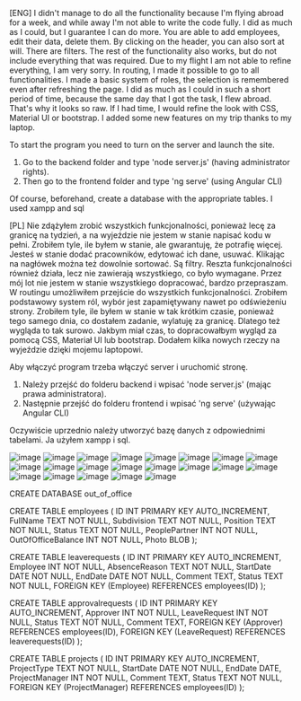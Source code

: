 [ENG]
I didn't manage to do all the functionality because I'm flying abroad for a week, and while away I'm not able to write the code fully. I did as much as I could, but I guarantee I can do more. You are able to add employees, edit their data, delete them. By clicking on the header, you can also sort at will. There are filters. The rest of the functionality also works, but do not include everything that was required. Due to my flight I am not able to refine everything, I am very sorry. In routing, I made it possible to go to all functionalities. I made a basic system of roles, the selection is remembered even after refreshing the page. I did as much as I could in such a short period of time, because the same day that I got the task, I flew abroad. That's why it looks so raw. If I had time, I would refine the look with CSS, Material UI or bootstrap. I added some new features on my trip thanks to my laptop.

To start the program you need to turn on the server and launch the site. 
1. Go to the backend folder and type 'node server.js' (having administrator rights).
2. Then go to the frontend folder and type 'ng serve' (using Angular CLI)

Of course, beforehand, create a database with the appropriate tables. I used xampp and sql

[PL]
Nie zdążyłem zrobić wszystkich funkcjonalności, ponieważ lecę za granicę na tydzień, a na wyjeździe nie jestem w stanie napisać kodu w pełni. Zrobiłem tyle, ile byłem w stanie, ale gwarantuję, że potrafię więcej. Jesteś w stanie dodać pracowników, edytować ich dane, usuwać. Klikając na nagłówek można też dowolnie sortować. Są filtry. Reszta funkcjonalności również działa, lecz nie zawierają wszystkiego, co było wymagane. Przez mój lot nie jestem w stanie wszystkiego dopracować, bardzo przepraszam. W routingu umożliwiłem przejście do wszystkich funkcjonalności. Zrobiłem podstawowy system ról, wybór jest zapamiętywany nawet po odświeżeniu strony. Zrobiłem tyle, ile byłem w stanie w tak krótkim czasie, ponieważ tego samego dnia, co dostałem zadanie, wylatuję za granicę. Dlatego też wygląda to tak surowo. Jakbym miał czas, to dopracowałbym wygląd za pomocą CSS, Materiał UI lub bootstrap. Dodałem kilka nowych rzeczy na wyjeździe dzięki mojemu laptopowi.

Aby włączyć program trzeba włączyć server i uruchomić stronę. 
1. Należy przejść do folderu backend i wpisać 'node server.js' (mając prawa administratora).
2. Następnie przejść do folderu frontend i wpisać 'ng serve' (używając Angular CLI)

Oczywiście uprzednio należy utworzyć bazę danych z odpowiednimi tabelami. Ja użyłem xampp i sql.

![image](https://github.com/Zanvis/Out-of-Office/assets/161169953/dc0cc81f-b901-46c7-b2c3-9e4137d2d3a8)
![image](https://github.com/Zanvis/Out-of-Office/assets/161169953/f41d5567-6837-4268-b8f3-cb47cd3a1305)
![image](https://github.com/Zanvis/Out-of-Office/assets/161169953/5c5e8f31-de0f-496f-b7ce-1d6bd2dfc2ea)
![image](https://github.com/Zanvis/Out-of-Office/assets/161169953/c0f511c5-ecce-4255-87f5-caf90ebcd985)
![image](https://github.com/Zanvis/Out-of-Office/assets/161169953/958caa8a-e9a7-48e5-a137-359eb0fc92ee)
![image](https://github.com/Zanvis/Out-of-Office/assets/161169953/41b819d6-2057-424c-993f-951657d7caa1)
![image](https://github.com/Zanvis/Out-of-Office/assets/161169953/cd5416ad-5e74-4881-9a39-1625d7f7be23)
![image](https://github.com/Zanvis/Out-of-Office/assets/161169953/35f60b50-10be-4393-b377-d8ff0ab9ed5b)
![image](https://github.com/Zanvis/Out-of-Office/assets/161169953/148bc4a4-dc91-411c-a5a3-dfeba1aec0fa)
![image](https://github.com/Zanvis/Out-of-Office/assets/161169953/35881d62-2b4d-4211-9b5f-3596b156480b)
![image](https://github.com/Zanvis/Out-of-Office/assets/161169953/526d28b0-e853-4f95-8a8d-a6afeca81ca1)
![image](https://github.com/Zanvis/Out-of-Office/assets/161169953/cf62aa4c-9ec5-4b61-a072-4fb7d48a3063)
![image](https://github.com/Zanvis/Out-of-Office/assets/161169953/c79f4b16-6a18-44ce-b074-95a0dfeaa074)
![image](https://github.com/Zanvis/Out-of-Office/assets/161169953/b7fbb879-b969-4e94-92a6-029acf4adf5b)
![image](https://github.com/Zanvis/Out-of-Office/assets/161169953/0aae8919-74e1-4095-b237-ffebf25b4b8a)
![image](https://github.com/Zanvis/Out-of-Office/assets/161169953/9378872c-41b3-4749-b474-b8a772b61f54)
![image](https://github.com/Zanvis/Out-of-Office/assets/161169953/880e6ebc-dff5-4c78-8d0c-61899ef18df6)
![image](https://github.com/Zanvis/Out-of-Office/assets/161169953/05a71f1d-afe9-4d36-ae72-1f9ec7f7a354)
![image](https://github.com/Zanvis/Out-of-Office/assets/161169953/3829b739-af6a-4740-a8ad-29ebba3b4fd3)
![image](https://github.com/Zanvis/Out-of-Office/assets/161169953/cbb7a9ed-00f2-4b83-bcbd-b46193ec0259)
![image](https://github.com/Zanvis/Out-of-Office/assets/161169953/f6c60e92-0515-4cb6-a54f-0d16a52649ca)

CREATE DATABASE out_of_office

CREATE TABLE employees (
ID INT PRIMARY KEY AUTO_INCREMENT,
FullName TEXT NOT NULL,
Subdivision TEXT NOT NULL,
Position TEXT NOT NULL,
Status TEXT NOT NULL,
PeoplePartner INT NOT NULL,
OutOfOfficeBalance INT NOT NULL,
Photo BLOB
);

CREATE TABLE leaverequests (
ID INT PRIMARY KEY AUTO_INCREMENT,
Employee INT NOT NULL,
AbsenceReason TEXT NOT NULL,
StartDate DATE NOT NULL,
EndDate DATE NOT NULL,
Comment TEXT,
Status TEXT NOT NULL,
FOREIGN KEY (Employee) REFERENCES employees(ID)
);

CREATE TABLE approvalrequests (
ID INT PRIMARY KEY AUTO_INCREMENT,
Approver INT NOT NULL,
LeaveRequest INT NOT NULL,
Status TEXT NOT NULL,
Comment TEXT,
FOREIGN KEY (Approver) REFERENCES employees(ID),
FOREIGN KEY (LeaveRequest) REFERENCES leaverequests(ID)
);


CREATE TABLE projects (
ID INT PRIMARY KEY AUTO_INCREMENT,
ProjectType TEXT NOT NULL,
StartDate DATE NOT NULL,
EndDate DATE,
ProjectManager INT NOT NULL,
Comment TEXT,
Status TEXT NOT NULL,
FOREIGN KEY (ProjectManager) REFERENCES employees(ID)
);
